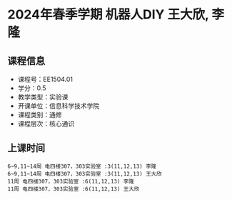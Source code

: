 # 2024年春季学期 机器人DIY 王大欣, 李隆






## 课程信息

- 课程号：EE1504.01
- 学分：0.5
- 教学类型：实验课
- 开课单位：信息科学技术学院
- 课程类别：通修
- 课程层次：核心通识

## 上课时间

```
6~9,11~14周 电四楼307，303实验室 :3(11,12,13) 李隆
6~9,11~14周 电四楼307，303实验室 :3(11,12,13) 王大欣
11周 电四楼307，303实验室 :6(11,12,13) 李隆
11周 电四楼307，303实验室 :6(11,12,13) 王大欣
```

